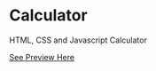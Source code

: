 # Calculator
HTML, CSS and Javascript Calculator 

<a href="https://htmlpreview.github.io/?https://github.com/DevEMCN/Calculator/blob/master/index.html">See Preview Here</a>


